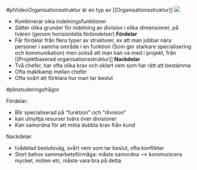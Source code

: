 #plVideoOrganisationsstruktur
är en typ av [[Organisationsstruktur]]
**![](https://lh7-us.googleusercontent.com/wHS0UerEWQ2rLTM0eKsg480MsTbcyGAm8fa1S7eQa8Mrr7tZiP12mzpIidLYeJ8JB8-G_e-QbNglm7spzTnscUAOIqjHJVBHaQDZvdExBxHzwunonLzOYEk2XetlnEb2PTyKeoSrdvmWaga2OwPFOPk)**
- Kombinerar oika indelningsfunktioner
- Sätter olika grunder för indelning av division i olika dimensioner, på tvären (genom horisiontella förbindelser)
**Fördelar**
- Får fördelar från flera typer av strukturer, ex att man jobbar nära personer i samma område i en funktion (Som ger starkare specialisering och kommunikation) men också att man kan va med i projekt, från [[Projektbaserad organisationsstruktur]]
**Nackdelar**
- Två chefer, har ofta olika krav och oklart vem som har rätt att bestämma
- Ofta maktkamp mellan chefer
- Ofta svårt att förklara hur man tar beslut

#plInstuderingsfrågor 

Fördelar: 
- Blir specialiserad på "funktion" och "division"
- kan utnyttja resurser tvärs över divisioner
- Kan samordna för att möta dubbla krav från kund

Nackdelar:
- tvådelad beslutsväg, svårt vem som tar beslut, ofta konflikter
- Stort behov sammarbetsförmåga: måste samordna --> kommunicera mycket, möten etc, måste vara bra på detta
